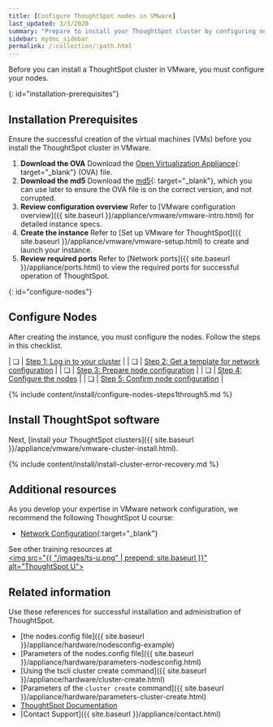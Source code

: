 ```yaml
---
title: [Configure ThoughtSpot nodes in VMware]
last_updated: 3/3/2020
summary: "Prepare to install your ThoughtSpot cluster by configuring nodes."
sidebar: mydoc_sidebar
permalink: /:collection/:path.html
---
```


Before you can install a ThoughtSpot cluster in VMware, you must configure your nodes.

{: id="installation-prerequisites"}
## Installation Prerequisites
Ensure the successful creation of the virtual machines (VMs) before you install the ThoughtSpot cluster in VMware.

1. **Download the OVA** Download the [Open Virtualization Appliance](https://thoughtspot.egnyte.com/dl/LPOSJr8Cdd){: target="_blank"} (OVA) file.
2. **Download the md5** Download the [md5](https://thoughtspot.egnyte.com/dl/MaovnPnHqF){: target="_blank"}, which you can use later to ensure the OVA file is on the correct version, and not corrupted.
1. **Review configuration overview** Refer to [VMware configuration overview]({{ site.baseurl }}/appliance/vmware/vmware-intro.html) for detailed instance specs.
2. **Create the instance** Refer to [Set up VMware for ThoughtSpot]({{ site.baseurl }}/appliance/vmware/vmware-setup.html) to create and launch your instance.
3. **Review required ports** Refer to [Network ports]({{ site.baseurl }}/appliance/ports.html) to view the required ports for successful operation of ThoughtSpot.

{: id="configure-nodes"}
## Configure Nodes
After creating the instance, you must configure the nodes. Follow the steps in this checklist.

| &#10063; | [Step 1: Log in to your cluster](#node-step-1) |
| &#10063; | [Step 2: Get a template for network configuration](#node-step-2) |
| &#10063; | [Step 3: Prepare node configuration](#node-step-3) |
| &#10063; | [Step 4: Configure the nodes](#node-step-4) |
| &#10063; | [Step 5: Confirm node configuration](#node-step-5) |

{% include content/install/configure-nodes-steps1through5.md %}

## Install ThoughtSpot software
Next, [install your ThoughtSpot clusters]({{ site.baseurl }}/appliance/vmware/vmware-cluster-install.html).

{% include content/install/install-cluster-error-recovery.md %}

## Additional resources
As you develop your expertise in VMware network configuration, we recommend the following ThoughtSpot U course:
* [Network Configuration](https://training.thoughtspot.com/node-network-configuration/437249){:target="_blank"}

See other training resources at <br/>
<a href="https://training.thoughtspot.com/" target="_blank"><img src="{{ "/images/ts-u.png" | prepend: site.baseurl  }}" alt="ThoughtSpot U"></a>

## Related information
Use these references for successful installation and administration of ThoughtSpot.

* [the nodes.config file]({{ site.baseurl }}/appliance/hardware/nodesconfig-example)
* [Parameters of the nodes.config file]({{ site.baseurl }}/appliance/hardware/parameters-nodesconfig.html)
* [Using the tscli cluster create command]({{ site.baseurl }}/appliance/hardware/cluster-create.html)
* [Parameters of the `cluster create` command]({{ site.baseurl }}/appliance/hardware/parameters-cluster-create.html)
* [ThoughtSpot Documentation](https://docs.thoughtspot.com)
* [Contact Support]({{ site.baseurl }}/appliance/contact.html)

